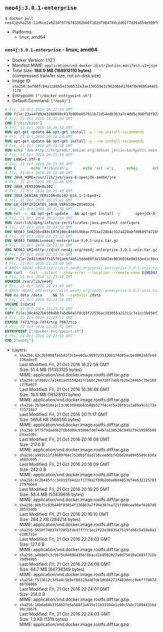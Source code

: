 ## `neo4j:3.0.1-enterprise`

```console
$ docker pull neo4j@sha256:11d6ce2a9234f9ff6783362bb0f162df98478dcdd01f7d39a854e999fcb504c1
```

-	Platforms:
	-	linux; amd64

### `neo4j:3.0.1-enterprise` - linux; amd64

-	Docker Version: 1.12.1
-	Manifest MIME: `application/vnd.docker.distribution.manifest.v2+json`
-	Total Size: **188.9 MB (188912110 bytes)**  
	(compressed transfer size, not on-disk size)
-	Image ID: `sha256:6af0dfc84a1188b5e33db532a3ae330559e1c962d6bd1764f8e9686a44d1f178`
-	Entrypoint: `["\/docker-entrypoint.sh"]`
-	Default Command: `["neo4j"]`

```dockerfile
# Fri, 21 Oct 2016 16:22:34 GMT
ADD file:23aa4f893e3288698c017b90be657911b72d54edb3b3a7c4d05c308f50f9228f in / 
# Fri, 21 Oct 2016 16:22:34 GMT
CMD ["/bin/bash"]
# Fri, 21 Oct 2016 16:36:32 GMT
RUN apt-get update && apt-get install -y --no-install-recommends 		ca-certificates 		curl 		wget 	&& rm -rf /var/lib/apt/lists/*
# Fri, 21 Oct 2016 20:10:24 GMT
RUN apt-get update && apt-get install -y --no-install-recommends 		bzip2 		unzip 		xz-utils 	&& rm -rf /var/lib/apt/lists/*
# Fri, 21 Oct 2016 20:15:38 GMT
RUN echo 'deb http://httpredir.debian.org/debian jessie-backports main' > /etc/apt/sources.list.d/jessie-backports.list
# Fri, 21 Oct 2016 20:15:38 GMT
ENV LANG=C.UTF-8
# Fri, 21 Oct 2016 20:15:39 GMT
RUN { 		echo '#!/bin/sh'; 		echo 'set -e'; 		echo; 		echo 'dirname "$(dirname "$(readlink -f "$(which javac || which java)")")"'; 	} > /usr/local/bin/docker-java-home 	&& chmod +x /usr/local/bin/docker-java-home
# Fri, 21 Oct 2016 20:15:40 GMT
ENV JAVA_HOME=/usr/lib/jvm/java-8-openjdk-amd64/jre
# Fri, 21 Oct 2016 20:15:40 GMT
ENV JAVA_VERSION=8u102
# Fri, 21 Oct 2016 20:15:40 GMT
ENV JAVA_DEBIAN_VERSION=8u102-b14.1-1~bpo8+1
# Fri, 21 Oct 2016 20:15:41 GMT
ENV CA_CERTIFICATES_JAVA_VERSION=20140324
# Fri, 21 Oct 2016 20:15:58 GMT
RUN set -x 	&& apt-get update 	&& apt-get install -y 		openjdk-8-jre-headless="$JAVA_DEBIAN_VERSION" 		ca-certificates-java="$CA_CERTIFICATES_JAVA_VERSION" 	&& rm -rf /var/lib/apt/lists/* 	&& [ "$JAVA_HOME" = "$(docker-java-home)" ]
# Fri, 21 Oct 2016 20:15:59 GMT
RUN /var/lib/dpkg/info/ca-certificates-java.postinst configure
# Fri, 21 Oct 2016 22:23:32 GMT
ENV NEO4J_SHA256=d88c107d10bc4d4919bbac775aa128b4c312a420abfd06897471b5fa96864b11
# Fri, 21 Oct 2016 22:23:32 GMT
ENV NEO4J_TARBALL=neo4j-enterprise-3.0.1-unix.tar.gz
# Fri, 21 Oct 2016 22:23:33 GMT
ARG NEO4J_URI=http://dist.neo4j.org/neo4j-enterprise-3.0.1-unix.tar.gz
# Fri, 21 Oct 2016 22:23:33 GMT
COPY file:2e411d607fa15f91ae6f4b515dde6bf3e158d34c0036556e00553ed1c50cd63d in /tmp/ 
# Fri, 21 Oct 2016 22:23:48 GMT
# ARGS: NEO4J_URI=http://dist.neo4j.org/neo4j-enterprise-3.0.1-unix.tar.gz
RUN curl --fail --silent --show-error --location --remote-name ${NEO4J_URI}     && echo "${NEO4J_SHA256} ${NEO4J_TARBALL}" | sha256sum --check --quiet -     && tar --extract --file ${NEO4J_TARBALL} --directory /var/lib     && mv /var/lib/neo4j-* /var/lib/neo4j     && rm ${NEO4J_TARBALL}
# Fri, 21 Oct 2016 22:23:48 GMT
WORKDIR /var/lib/neo4j
# Fri, 21 Oct 2016 22:23:49 GMT
# ARGS: NEO4J_URI=http://dist.neo4j.org/neo4j-enterprise-3.0.1-unix.tar.gz
RUN mv data /data     && ln --symbolic /data
# Fri, 21 Oct 2016 22:23:50 GMT
VOLUME [/data]
# Fri, 21 Oct 2016 22:23:50 GMT
COPY file:30c4b27b65084bb7a5d68a5f0cb5f22556ac3d3055a21211c7e1cc5b050f77f4 in /docker-entrypoint.sh 
# Fri, 21 Oct 2016 22:23:51 GMT
EXPOSE 7473/tcp 7474/tcp 7687/tcp
# Fri, 21 Oct 2016 22:23:51 GMT
ENTRYPOINT ["/docker-entrypoint.sh"]
# Fri, 21 Oct 2016 22:23:52 GMT
CMD ["neo4j"]
```

-	Layers:
	-	`sha256:43c265008fae5d1f3cbee0dac9697235320b174d85acbed002a4fe44236adec0`  
		Last Modified: Fri, 21 Oct 2016 16:22:58 GMT  
		Size: 51.4 MB (51353125 bytes)  
		MIME: application/vnd.docker.image.rootfs.diff.tar.gzip
	-	`sha256:af36d2c7a1481ae5554241fcb6bc20472bf7a6b7b2be24465c76e168c278a03f`  
		Last Modified: Fri, 21 Oct 2016 16:36:48 GMT  
		Size: 18.5 MB (18528131 bytes)  
		MIME: application/vnd.docker.image.rootfs.diff.tar.gzip
	-	`sha256:2b7b4d10e1c13c063d94bb83588b327f4c4f5a10fb1a1a89a9c1c73ef15710a7`  
		Last Modified: Fri, 21 Oct 2016 20:11:17 GMT  
		Size: 566.6 KB (566556 bytes)  
		MIME: application/vnd.docker.image.rootfs.diff.tar.gzip
	-	`sha256:9f7579daddb2fdbdd09c93996fd074457a138526c049279c1959559824aa1d0c`  
		Last Modified: Fri, 21 Oct 2016 20:16:08 GMT  
		Size: 217.0 B  
		MIME: application/vnd.docker.image.rootfs.diff.tar.gzip
	-	`sha256:a985511f24689704c7520b5fdad710cee0d1f42bd20a8945589c83daa683c695`  
		Last Modified: Fri, 21 Oct 2016 20:16:09 GMT  
		Size: 242.0 B  
		MIME: application/vnd.docker.image.rootfs.diff.tar.gzip
	-	`sha256:6c2b485fcc3e915fb4d2cf1739a2fb9b2b0a88d48536f4e632225783279766e4`  
		Last Modified: Fri, 21 Oct 2016 20:16:20 GMT  
		Size: 53.4 MB (53439616 bytes)  
		MIME: application/vnd.docker.image.rootfs.diff.tar.gzip
	-	`sha256:00b73c83b440f03854f136863a7f99e307ea721f990cee9bef6287d6385f5ddb`  
		Last Modified: Fri, 21 Oct 2016 20:16:10 GMT  
		Size: 284.2 KB (284214 bytes)  
		MIME: application/vnd.docker.image.rootfs.diff.tar.gzip
	-	`sha256:5650f74037e72055fde47fffc1ec2f22e38835e7519feb6c5459e0a2e10b7a1e`  
		Last Modified: Fri, 21 Oct 2016 22:24:02 GMT  
		Size: 127.0 B  
		MIME: application/vnd.docker.image.rootfs.diff.tar.gzip
	-	`sha256:a488d7c3c9875e840864356f86acd1b8502027a0d75010a1885f715b70d949b5`  
		Last Modified: Fri, 21 Oct 2016 22:24:08 GMT  
		Size: 64.7 MB (64738349 bytes)  
		MIME: application/vnd.docker.image.rootfs.diff.tar.gzip
	-	`sha256:f513612c3d5a4c5b9ef86319a487de18604273f483decc9e6ff7807d08f66086`  
		Last Modified: Fri, 21 Oct 2016 22:24:01 GMT  
		Size: 214.0 B  
		MIME: application/vnd.docker.image.rootfs.diff.tar.gzip
	-	`sha256:18b6a68b3358b2fe5a588f3a835e11b23594e1c99c556c71094431bd98c3b676`  
		Last Modified: Fri, 21 Oct 2016 22:24:03 GMT  
		Size: 1.3 KB (1319 bytes)  
		MIME: application/vnd.docker.image.rootfs.diff.tar.gzip
